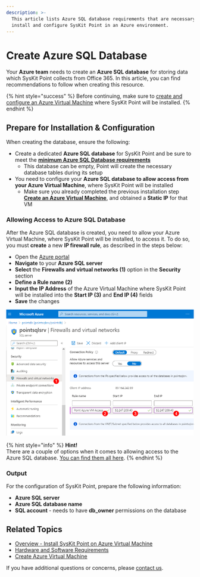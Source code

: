 ```yaml
---
description: >-
  This article lists Azure SQL database requirements that are necessary to
  install and configure SysKit Point in an Azure environment.
---
```


# Create Azure SQL Database

Your **Azure team** needs to create an **Azure SQL database** for storing data which SysKit Point collects from Office 365. In this article, you can find recommendations to follow when creating this resource.

{% hint style="success" %}
Before continuing, make sure to [create and configure an Azure Virtual Machine](create-azure-vm.md) where SysKit Point will be installed.
{% endhint %}

## Prepare for Installation & Configuration

When creating the database, ensure the following:

* Create a dedicated **Azure SQL database** for SysKit Point and be sure to meet the [**minimum Azure SQL Database requirements**](hardware-software-requirements.md#azure-sql-database-requirements)
  * This database can be empty, Point will create the necessary database tables during its setup
* You need to configure your **Azure SQL database to allow access from your Azure Virtual Machine**, where SysKit Point will be installed 
  * Make sure you already completed the previous installation step [**Create an Azure Virtual Machine**](create-azure-vm.md), and obtained a **Static IP** for that VM

### Allowing Access to Azure SQL Database

After the Azure SQL database is created, you need to allow your Azure Virtual Machine, where SysKit Point will be installed, to access it. To do so, you must **create** a new **IP firewall rule**, as described in the steps below:

* Open the [Azure portal](https://portal.azure.com)
* **Navigate** to your **Azure SQL server**
* **Select** the **Firewalls and virtual networks \(1\)** option in the **Security** section
* **Define a Rule name \(2\)**
* **Input the IP Address** of the Azure Virtual Machine where SysKit Point will be installed into the **Start IP \(3\)** and **End IP \(4\)** fields
* **Save** the changes

![Azure SQL - Adding a firewall rule](../../.gitbook/assets/create-azure-sql-database_allow-access.png)

{% hint style="info" %}
**Hint!**  
There are a couple of options when it comes to allowing access to the Azure SQL database. [You can find them all here](https://docs.microsoft.com/en-us/azure/azure-sql/database/network-access-controls-overview).
{% endhint %}

### Output

For the configuration of SysKit Point, prepare the following information:

* **Azure SQL server**
* **Azure SQL database name**
* **SQL account** - needs to have **db\_owner** permissions on the database

## Related Topics

* [Overview - Install SysKit Point on Azure Virtual Machine](overview.md) 
* [Hardware and Software Requirements](hardware-software-requirements.md)
* [Create Azure Virtual Machine](create-azure-vm.md)

If you have additional questions or concerns, please [contact us](https://www.syskit.com/contact-us/).

